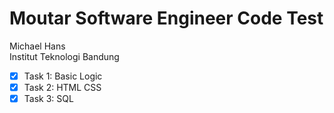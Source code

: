 # Moutar Software Engineer Code Test

Michael Hans<br>
Institut Teknologi Bandung

- [X] Task 1: Basic Logic
- [X] Task 2: HTML CSS
- [X] Task 3: SQL
